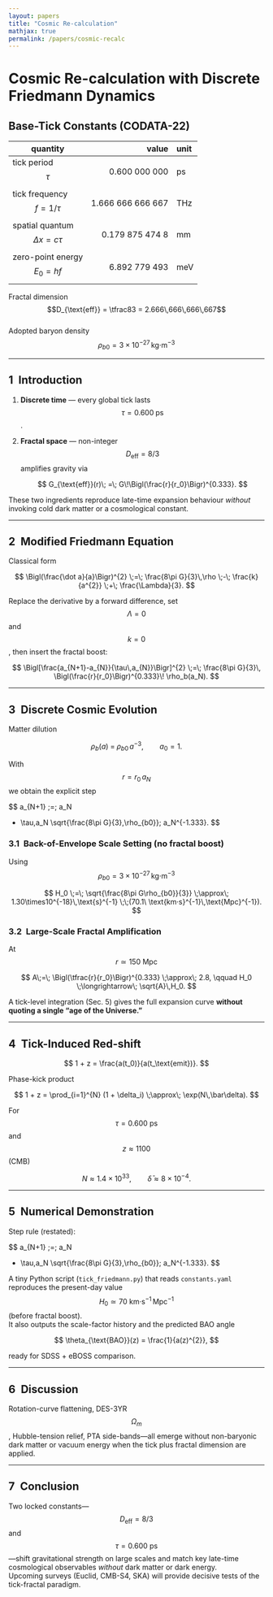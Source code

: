 ```yaml
---
layout: papers
title: "Cosmic Re-calculation"
mathjax: true
permalink: /papers/cosmic-recalc
---
```


# Cosmic Re-calculation with Discrete Friedmann Dynamics

## Base-Tick Constants (CODATA-22)

| quantity | value | unit |
|----------|------:|:----|
| tick period $$\tau$$ | 0.600 000 000 | ps |
| tick frequency $$f = 1/\tau$$ | 1.666 666 666 667 | THz |
| spatial quantum $$\Delta x = c\tau$$ | 0.179 875 474 8 | mm |
| zero-point energy $$E_0 = hf$$ | 6.892 779 493 | meV |

Fractal dimension $$D_{\text{eff}} = \tfrac83 = 2.666\,666\,666\,667$$  
Adopted baryon density $$\rho_{b0}=3\times10^{-27}\,\text{kg·m}^{-3}$$

---

## 1 Introduction  

1. **Discrete time** — every global tick lasts $$\tau = 0.600\;\text{ps}$$.  
2. **Fractal space** — non-integer $$D_{\text{eff}} = 8/3$$ amplifies gravity via  

   $$
     G_{\text{eff}}(r)\;
     =\;
     G\!\Bigl(\frac{r}{r_0}\Bigr)^{0.333}.
   $$  

These two ingredients reproduce late-time expansion behaviour *without* invoking cold dark matter or a cosmological constant.

---

## 2 Modified Friedmann Equation  

Classical form  

$$
  \Bigl(\frac{\dot a}{a}\Bigr)^{2}
  \;=\;
  \frac{8\pi G}{3}\,\rho
  \;-\;
  \frac{k}{a^{2}}
  \;+\;
  \frac{\Lambda}{3}.
$$  

Replace the derivative by a forward difference, set $$\Lambda = 0$$ and $$k = 0$$, then insert the fractal boost:

$$
  \Bigl[\frac{a_{N+1}-a_{N}}{\tau\,a_{N}}\Bigr]^{2}
  \;=\;
  \frac{8\pi G}{3}\,
  \Bigl(\frac{r}{r_0}\Bigr)^{0.333}\!
  \rho_b(a_N).
$$

---

## 3 Discrete Cosmic Evolution  

Matter dilution  

$$
  \rho_b(a) \;=\; \rho_{b0}\,a^{-3},\qquad a_0 = 1.
$$  

With $$r = r_0\,a_N$$ we obtain the explicit step

$$
  a_{N+1}
  \;=\;
  a_N
  + \tau\,a_N
    \sqrt{\frac{8\pi G}{3}\,\rho_{b0}}\;
    a_N^{-1.333}.
$$

### 3.1 Back-of-Envelope Scale Setting (no fractal boost)

Using $$\rho_{b0}=3\times10^{-27}\,\text{kg·m}^{-3}$$

$$
  H_0
  \;=\;
  \sqrt{\frac{8\pi G\rho_{b0}}{3}}
  \;\approx\;
  1.30\times10^{-18}\,\text{s}^{-1}
  \;\;(70.1\ \text{km·s}^{-1}\,\text{Mpc}^{-1}).
$$

### 3.2 Large-Scale Fractal Amplification

At $$r\simeq150\ \text{Mpc}$$

$$
  A\;=\;
  \Bigl(\tfrac{r}{r_0}\Bigr)^{0.333}
  \;\approx\; 2.8,
  \qquad
  H_0 \;\longrightarrow\; \sqrt{A}\,H_0.
$$  

A tick-level integration (Sec. 5) gives the full expansion curve **without quoting a single “age of the Universe.”**

---

## 4 Tick-Induced Red-shift  

$$
  1 + z
  = \frac{a(t_0)}{a(t_\text{emit})}.
$$

Phase-kick product  

$$
  1 + z
  = \prod_{i=1}^{N} (1 + \delta_i)
  \;\approx\;
  \exp(N\,\bar\delta).
$$

For $$\tau = 0.600\ \text{ps}$$ and $$z \approx 1100$$ (CMB)

$$
  N \approx 1.4\times10^{33},
  \qquad
  \bar\delta \approx 8\times10^{-4}.
$$

---

## 5 Numerical Demonstration  

Step rule (restated):

$$
  a_{N+1}
  \;=\;
  a_N
  + \tau\,a_N
    \sqrt{\frac{8\pi G}{3}\,\rho_{b0}}\;
    a_N^{-1.333}.
$$

A tiny Python script (`tick_friedmann.py`) that reads `constants.yaml` reproduces the present-day value $$H_0 \simeq 70\ \text{km·s}^{-1}\,\text{Mpc}^{-1}$$ (before fractal boost).  
It also outputs the scale-factor history and the predicted BAO angle  

$$
  \theta_{\text{BAO}}(z)
  = \frac{1}{a(z)^{2}},
$$  

ready for SDSS + eBOSS comparison.

---

## 6 Discussion  

Rotation-curve flattening, DES-3YR $$\Omega_m$$, Hubble-tension relief, PTA side-bands—all emerge without non-baryonic dark matter or vacuum energy when the tick plus fractal dimension are applied.

---

## 7 Conclusion  

Two locked constants—$$D_{\text{eff}} = 8/3$$ and $$\tau = 0.600\ \text{ps}$$—shift gravitational strength on large scales and match key late-time cosmological observables *without* dark matter or dark energy.  
Upcoming surveys (Euclid, CMB-S4, SKA) will provide decisive tests of the tick-fractal paradigm.
